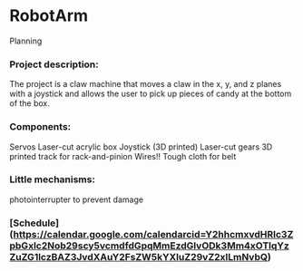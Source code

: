 # RobotArm
Planning
### Project description:
The project is a claw machine that moves a claw in the x, y, and z planes with a joystick and allows the user to pick up pieces of candy at the bottom of the box.
### Components:
Servos
Laser-cut acrylic box
Joystick (3D printed)
Laser-cut gears
3D printed track for rack-and-pinion
Wires!!
Tough cloth for belt
### Little mechanisms:
photointerrupter to prevent damage

### [Schedule] (https://calendar.google.com/calendarcid=Y2hhcmxvdHRlc3ZpbGxlc2Nob29scy5vcmdfdGpqMmEzdGlvODk3Mm4xOTlqYzZuZG1lczBAZ3JvdXAuY2FsZW5kYXIuZ29vZ2xlLmNvbQ)
